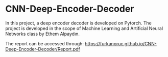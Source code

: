 # CNN-Deep-Encoder-Decoder

In this project, a deep encoder decoder is developed on Pytorch. The project is developed in the scope of Machine Learning and Artificial Neural Networks class by Ethem Alpaydın.

The report can be accessed through: https://furkanoruc.github.io/CNN-Deep-Encoder-Decoder/Report.pdf
